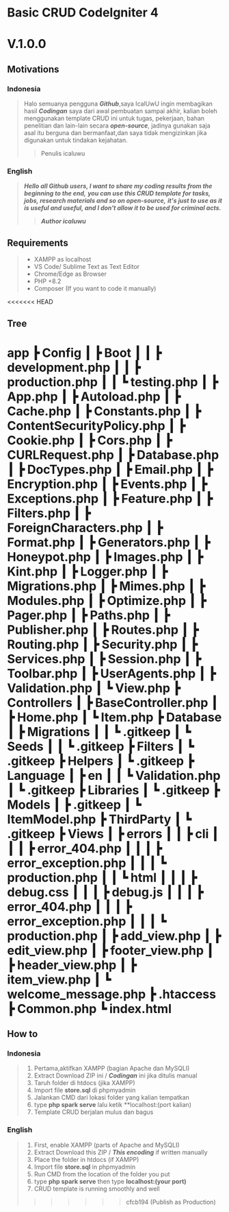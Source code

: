 # Basic CRUD CodeIgniter 4

# V.1.0.0

## Motivations
### Indonesia
> Halo semuanya pengguna ***Github***,saya IcalUwU ingin membagikan hasil ***Codingan*** saya
> dari awal pembuatan sampai akhir, kalian boleh menggunakan template CRUD ini untuk tugas,
> pekerjaan, bahan penelitian dan lain-lain secara ***open-source***, jadinya gunakan saja
> asal itu berguna dan bermanfaat,dan saya tidak mengizinkan jika digunakan untuk tindakan
> kejahatan.
>> Penulis icaluwu

### English
> ***Hello all Github users, I want to share my coding results from the beginning to the end,***
> ***you can use this CRUD template for tasks, jobs, research materials and so on open-source,***
> ***it's just to use as it is useful and useful, and I don't allow it to be used for criminal acts.***
>> ***Author icaluwu***

## Requirements
> - XAMPP as localhost
> - VS Code/ Sublime Text as Text Editor
> - Chrome/Edge as Browser
> - PHP +8.2
> - Composer (If you want to code it manually)

<<<<<<< HEAD
## Tree

app
 ┣ Config
 ┃ ┣ Boot
 ┃ ┃ ┣ development.php
 ┃ ┃ ┣ production.php
 ┃ ┃ ┗ testing.php
 ┃ ┣ App.php
 ┃ ┣ Autoload.php
 ┃ ┣ Cache.php
 ┃ ┣ Constants.php
 ┃ ┣ ContentSecurityPolicy.php
 ┃ ┣ Cookie.php
 ┃ ┣ Cors.php
 ┃ ┣ CURLRequest.php
 ┃ ┣ Database.php
 ┃ ┣ DocTypes.php
 ┃ ┣ Email.php
 ┃ ┣ Encryption.php
 ┃ ┣ Events.php
 ┃ ┣ Exceptions.php
 ┃ ┣ Feature.php
 ┃ ┣ Filters.php
 ┃ ┣ ForeignCharacters.php
 ┃ ┣ Format.php
 ┃ ┣ Generators.php
 ┃ ┣ Honeypot.php
 ┃ ┣ Images.php
 ┃ ┣ Kint.php
 ┃ ┣ Logger.php
 ┃ ┣ Migrations.php
 ┃ ┣ Mimes.php
 ┃ ┣ Modules.php
 ┃ ┣ Optimize.php
 ┃ ┣ Pager.php
 ┃ ┣ Paths.php
 ┃ ┣ Publisher.php
 ┃ ┣ Routes.php
 ┃ ┣ Routing.php
 ┃ ┣ Security.php
 ┃ ┣ Services.php
 ┃ ┣ Session.php
 ┃ ┣ Toolbar.php
 ┃ ┣ UserAgents.php
 ┃ ┣ Validation.php
 ┃ ┗ View.php
 ┣ Controllers
 ┃ ┣ BaseController.php
 ┃ ┣ Home.php
 ┃ ┗ Item.php
 ┣ Database
 ┃ ┣ Migrations
 ┃ ┃ ┗ .gitkeep
 ┃ ┗ Seeds
 ┃ ┃ ┗ .gitkeep
 ┣ Filters
 ┃ ┗ .gitkeep
 ┣ Helpers
 ┃ ┗ .gitkeep
 ┣ Language
 ┃ ┣ en
 ┃ ┃ ┗ Validation.php
 ┃ ┗ .gitkeep
 ┣ Libraries
 ┃ ┗ .gitkeep
 ┣ Models
 ┃ ┣ .gitkeep
 ┃ ┗ ItemModel.php
 ┣ ThirdParty
 ┃ ┗ .gitkeep
 ┣ Views
 ┃ ┣ errors
 ┃ ┃ ┣ cli
 ┃ ┃ ┃ ┣ error_404.php
 ┃ ┃ ┃ ┣ error_exception.php
 ┃ ┃ ┃ ┗ production.php
 ┃ ┃ ┗ html
 ┃ ┃ ┃ ┣ debug.css
 ┃ ┃ ┃ ┣ debug.js
 ┃ ┃ ┃ ┣ error_404.php
 ┃ ┃ ┃ ┣ error_exception.php
 ┃ ┃ ┃ ┗ production.php
 ┃ ┣ add_view.php
 ┃ ┣ edit_view.php
 ┃ ┣ footer_view.php
 ┃ ┣ header_view.php
 ┃ ┣ item_view.php
 ┃ ┗ welcome_message.php
 ┣ .htaccess
 ┣ Common.php
 ┗ index.html
=======
## How to 
### Indonesia
> 1. Pertama,aktifkan XAMPP (bagian Apache dan MySQLI)
> 2. Extract Download ZIP ini / ***Codingan*** ini jika ditulis manual
> 3. Taruh folder di htdocs (jika XAMPP)
> 4. Import file **store.sql** di phpmyadmin
> 5. Jalankan CMD dari lokasi folder yang kalian tempatkan
> 6. type **php spark serve** lalu ketik **localhost:(port kalian)
> 7. Template CRUD berjalan mulus dan bagus

### English
> 1. First, enable XAMPP (parts of Apache and MySQLI) 
> 2. Extract Download this ZIP / ***This encoding*** if written manually 
> 3. Place the folder in htdocs (if XAMPP) 
> 4. Import file **store.sql** in phpmyadmin 
> 5. Run CMD from the location of the folder you put 
> 6. type **php spark serve** then type **localhost:(your port)**
> 7. CRUD template is running smoothly and well
>>>>>>> cfcb194 (Publish as Production)
